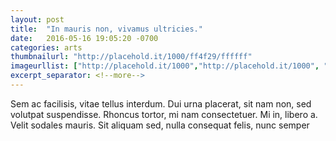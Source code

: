```yaml
---
layout: post
title:  "In mauris non, vivamus ultricies."
date:   2016-05-16 19:05:20 -0700
categories: arts
thumbnailurl: "http://placehold.it/1000/ff4f29/ffffff"
imageurllist: ["http://placehold.it/1000","http://placehold.it/1000", "http://placehold.it/1000","http://placehold.it/1000"]
excerpt_separator: <!--more-->
---
```


Sem ac facilisis, vitae tellus interdum. Dui urna placerat, sit nam non, sed volutpat suspendisse. Rhoncus tortor, mi nam consectetuer. Mi in, libero a. Velit sodales mauris. Sit aliquam sed, nulla consequat felis, nunc semper

<!--more-->
